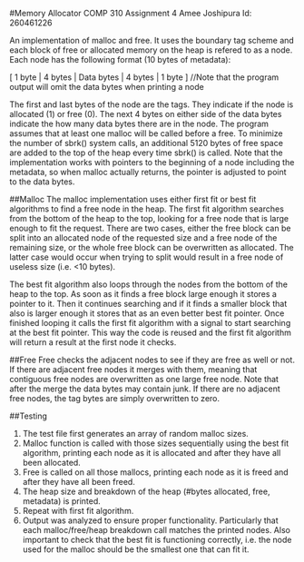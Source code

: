 #Memory Allocator
COMP 310 Assignment 4
Amee Joshipura
Id: 260461226

An implementation of malloc and free. It uses the boundary tag scheme and each block of free or allocated memory on the heap is refered to as a node. Each node has the following format (10 bytes of metadata):

[ 1 byte | 4 bytes | Data bytes | 4 bytes | 1 byte ] //Note that the program output will omit the data bytes when printing a node

The first and last bytes of the node are the tags. They indicate if the node is allocated (1) or free (0). The next 4 bytes on either side of the data bytes indicate the how many data bytes there are in the node. The program assumes that at least one malloc will be called before a free. To minimize the number of sbrk() system calls, an additional 5120 bytes of free space are added to the top of the heap every time sbrk() is called. Note that the implementation works with pointers to the beginning of a node including the metadata, so when malloc actually returns, the pointer is adjusted to point to the data bytes.

##Malloc
The malloc implementation uses either first fit or best fit algorithms to find a free node in the heap. The first fit algorithm searches from the bottom of the heap to the top, looking for a free node that is large enough to fit the request. There are two cases, either the free block can be split into an allocated node of the requested size and a free node of the remaining size, or the whole free block can be overwritten as allocated. The latter case would occur when trying to split would result in a free node of useless size (i.e. <10 bytes).

The best fit algorithm also loops through the nodes from the bottom of the heap to the top. As soon as it finds a free block large enough it stores a pointer to it. Then it continues searching and if it finds a smaller block that also is larger enough it stores that as an even better best fit pointer. Once finished looping it calls the first fit algorithm with a signal to start searching at the best fit pointer. This way the code is reused and the first fit algorithm will return a result at the first node it checks.

##Free
Free checks the adjacent nodes to see if they are free as well or not. If there are adjacent free nodes it merges with them, meaning that contiguous free nodes are overwritten as one large free node. Note that after the merge the data bytes may contain junk. If there are no adjacent free nodes, the tag bytes are simply overwritten to zero.

##Testing
1. The test file first generates an array of random malloc sizes.
2. Malloc function is called with those sizes sequentially using the best fit algorithm, printing each node as it is allocated and after they have all been allocated.
3. Free is called on all those mallocs, printing each node as it is freed and after they have all been freed.
4. The heap size and breakdown of the heap (#bytes allocated, free, metadata) is printed.
5. Repeat with first fit algorithm.
6. Output was analyzed to ensure proper functionality. Particularly that each malloc/free/heap breakdown call matches the printed nodes. Also important to check that the best fit is functioning correctly, i.e. the node used for the malloc should be the smallest one that can fit it.
